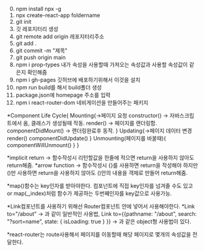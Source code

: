 0. npm install npx -g
1. npx create-react-app foldername
2. git init
3. 깃 레포지터리 생성
4. git remote add origin 레포지터리주소
5. git add .
6. git commit -m "제목"
7. git push origin main
8. npm i prop-types 내가 속성을 사용할때 가져오는 속성값과 사용할 속성값이 같은지 확인해줌
9. npm i gh-pages 깃허브에 배포하기위해서 이것을 설치
10. npm run build를 해서 build폴더 생성
11. package.json에 homepage 주소를 입력
12. npm i react-router-dom 네비게이션을 만들어주는 패키지


*Component Life Cycle{
    Mounting{->페이지 요청
        constructor() -> 자바스크립트에서 옴, 클래스가 생성될때 작동.
        render() -> 페이지를 랜더링함.
        componentDidMount() -> 랜더링완료후 동작.
    }
    Updating{->페이지 데이터 변경
        render()
        componentDidUpdate()
    }
    Unmounting(페이지를 바꿀때){
        componentWillUnmount()
    }
}

*implicit return -> 함수작성시 리턴할값을 한줄에 적으면 return을 사용하지 않아도 return해줌.
*arrow function -> 함수작성시 {}를 사용하면 return을 작성해야 하지만 ()만 사용하면 return을 사용하지 않아도 ()안의 내용을 객체로 만들어 return해줌.

*map()함수는 key인자를 받아야한다. 컴포넌트에 직접 key인자를 넘겨줄 수도 있고 or map(_,index)처럼 함수가 제공하는 두번째인자를 key값으로 사용가능.

*Link컴포넌트를 사용하기 위해선 Router컴포넌트 안에 넣어서 사용해야한다.
*Link to="/about" -> 과 같이 일반적인 사용법,
Link to={{pathname: "/about",
          search: "?sort=name",
          state: { isLoading: true }
        }} -> 과 같은 object형 사용법이 있다.

*react-router는 route사용해서 페이지를 이동할때 해당 페이지로 몇개의 속성값을 전달한다.
